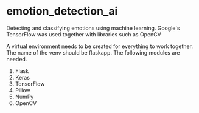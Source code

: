 # emotion_detection_ai
Detecting and classifying emotions using machine learning. Google's TensorFlow was used together with libraries such as OpenCV

A virtual environment needs to be created for everything to work together. The name of the venv should be flaskapp. 
The following modules are needed.
1. Flask
2. Keras
3. TensorFlow
4. Pillow
5. NumPy
6. OpenCV
